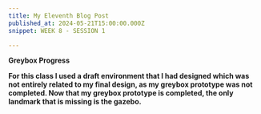 ```yaml
---
title: My Eleventh Blog Post
published_at: 2024-05-21T15:00:00.000Z
snippet: WEEK 8 - SESSION 1

---
```

**Greybox Progress**

**For this class I used a draft environment that I had designed which was not entirely related to my final design, as my greybox prototype was not completed. Now that my greybox prototype is completed, the only landmark that is missing is the gazebo.**
<!-- 2. Based on the playtesting session from today's class, and the principles discussed in the lecture, iterate on your greybox prototype by establishing your approach to proportion, form/void relationships, and other elements of spatial composition.
3. Once the entire environment is roughly blocked out in this fashion, you may steadily replace your primitives with the final assets over the remainder of the project. Ensure that you add appropriate mesh colliders to these assets, as per the above video tutorial.
4. Continue to rigorously document this process on your blog, and iterate on your design document with any changes that you need to make to either your concept or project. Document and justify these changes as you go.
 -->




<!-- # This is h1

## This is h2

_underline_

**bold** -->
